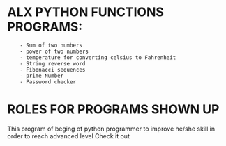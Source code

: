 # ALX PYTHON FUNCTIONS PROGRAMS:
        - Sum of two numbers
        - power of two numbers
        - temperature for converting celsius to Fahrenheit
        - String reverse word 
        - Fibonacci sequences
        - prime Number
        - Password checker

# ROLES FOR PROGRAMS SHOWN UP
This program of beging of python programmer to improve he/she skill in order to reach advanced level Check it out
